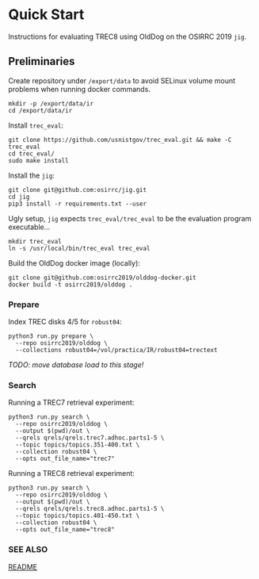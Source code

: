 # Quick Start

Instructions for evaluating TREC8 using OldDog on the OSIRRC 2019 `jig`.

## Preliminaries

Create repository under `/export/data` to avoid SELinux volume mount problems when running docker commands.

    mkdir -p /export/data/ir
    cd /export/data/ir

Install `trec_eval`:

    git clone https://github.com/usnistgov/trec_eval.git && make -C trec_eval
    cd trec_eval/
    sudo make install
 
Install the `jig`:

    git clone git@github.com:osirrc/jig.git
    cd jig
    pip3 install -r requirements.txt --user

Ugly setup, `jig` expects `trec_eval/trec_eval` to be the evaluation program executable...

    mkdir trec_eval
    ln -s /usr/local/bin/trec_eval trec_eval

Build the OldDog docker image (locally):

    git clone git@github.com:osirrc2019/olddog-docker.git
    docker build -t osirrc2019/olddog .

### Prepare

Index TREC disks 4/5 for `robust04`:

    python3 run.py prepare \
      --repo osirrc2019/olddog \
      --collections robust04=/vol/practica/IR/robust04=trectext

_TODO: move database load to this stage!_

### Search

Running a TREC7 retrieval experiment:

    python3 run.py search \
      --repo osirrc2019/olddog \
      --output $(pwd)/out \
      --qrels qrels/qrels.trec7.adhoc.parts1-5 \
      --topic topics/topics.351-400.txt \
      --collection robust04 \
      --opts out_file_name="trec7"

Running a TREC8 retrieval experiment:

    python3 run.py search \
      --repo osirrc2019/olddog \
      --output $(pwd)/out \
      --qrels qrels/qrels.trec8.adhoc.parts1-5 \
      --topic topics/topics.401-450.txt \
      --collection robust04 \
      --opts out_file_name="trec8"

### SEE ALSO

[README](README.md)
